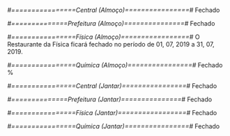 
*#================Central (Almoço)================#*
Fechado


*#==============Prefeitura (Almoço)===============#*
Fechado

*#================Física (Almoço)=================#*
O Restaurante da Física ficará fechado no período de 01, 07, 2019 a 31, 07, 2019.

*#================Química (Almoço)================#*
Fechado
%

*#================Central (Jantar)================#*
Fechado


*#==============Prefeitura (Jantar)===============#*
Fechado

*#================Física (Jantar)=================#*
Fechado

*#================Química (Jantar)================#*
Fechado

